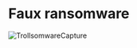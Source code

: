 # Faux ransomware
![TrollsomwareCapture](https://user-images.githubusercontent.com/98224829/153279072-15b30857-6505-44df-818b-7165dbdd9879.PNG)
